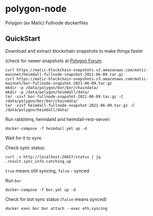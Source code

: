 # polygon-node
Polygon (ex Matic) Fullnode dockerfiles

## QuickStart

Download and extract blockchain snapshots to make things faster 

(check for newer snapshots at [Polygon Forum](https://forum.matic.network/c/matic-mainnet/30)

```
curl https://matic-blockchain-snapshots.s3.amazonaws.com/matic-mainnet/heimdall-fullnode-snapshot-2021-06-09.tar.gz
curl https://matic-blockchain-snapshots.s3.amazonaws.com/matic-mainnet/bor-fullnode-snapshot-2021-06-09.tar.gz
mkdir -p /data/polygon/bor/bor/chaindata/
mkdir -p /data/polygon/heimdall/data/
tar -xzvf bor-fullnode-snapshot-2021-06-09.tar.gz -C /data/polygon/bor/bor/chaindata/
tar -xzvf heimdall-fullnode-snapshot-2021-06-09.tar.gz -C /data/polygon/heimdall/data/
```

Run rabbitmq, heimdaild and heimdail-rest-server:
```
docker-compose -f heimdail.yml up -d
```

Wait for it to sync

Check sync status:
```
curl -s http://localhost:26657/status | jq .result.sync_info.catching_up
```

`true` means still syncing, `false` - synced

Run `bor`
```
docker-compose -f bor.yml up -d
```

Check for bot sync status (`false` means synced)
```
docker exec bor bor attach --exec eth.syncing
```
